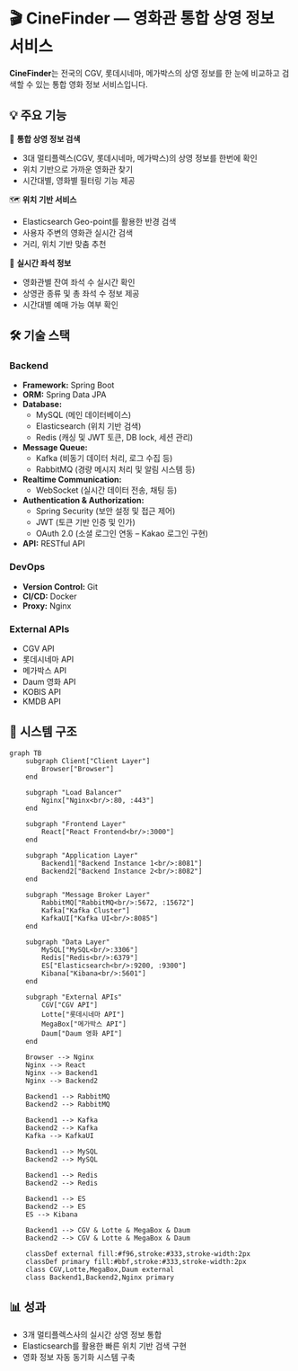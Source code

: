 # 🎬 CineFinder — 영화관 통합 상영 정보 서비스
**CineFinder**는 전국의 CGV, 롯데시네마, 메가박스의 상영 정보를
한 눈에 비교하고 검색할 수 있는 통합 영화 정보 서비스입니다.
## 💡 주요 기능
🎯 **통합 상영 정보 검색**
- 3대 멀티플렉스(CGV, 롯데시네마, 메가박스)의 상영 정보를 한번에 확인
- 위치 기반으로 가까운 영화관 찾기
- 시간대별, 영화별 필터링 기능 제공

🗺️ **위치 기반 서비스**
- Elasticsearch Geo-point를 활용한 반경 검색
- 사용자 주변의 영화관 실시간 검색
- 거리, 위치 기반 맞춤 추천

🎫 **실시간 좌석 정보**
- 영화관별 잔여 좌석 수 실시간 확인
- 상영관 종류 및 총 좌석 수 정보 제공
- 시간대별 예매 가능 여부 확인

## 🛠 기술 스택
### Backend
- **Framework:** Spring Boot
- **ORM:** Spring Data JPA
- **Database:**
    - MySQL (메인 데이터베이스)
    - Elasticsearch (위치 기반 검색)
    - Redis (캐싱 및 JWT 토큰, DB lock, 세션 관리)
- **Message Queue:**
    - Kafka (비동기 데이터 처리, 로그 수집 등)
    - RabbitMQ (경량 메시지 처리 및 알림 시스템 등)
- **Realtime Communication:**
    - WebSocket (실시간 데이터 전송, 채팅 등)
- **Authentication & Authorization:**
    - Spring Security (보안 설정 및 접근 제어)
    - JWT (토큰 기반 인증 및 인가)
    - OAuth 2.0 (소셜 로그인 연동 – Kakao 로그인 구현)
- **API:** RESTful API

### DevOps
- **Version Control:** Git
- **CI/CD:** Docker
- **Proxy:** Nginx

### External APIs
- CGV API
- 롯데시네마 API
- 메가박스 API
- Daum 영화 API
- KOBIS API
- KMDB API

## 🎯 시스템 구조
```mermaid
graph TB
    subgraph Client["Client Layer"]
        Browser["Browser"]
    end

    subgraph "Load Balancer"
        Nginx["Nginx<br/>:80, :443"]
    end

    subgraph "Frontend Layer"
        React["React Frontend<br/>:3000"]
    end

    subgraph "Application Layer"
        Backend1["Backend Instance 1<br/>:8081"]
        Backend2["Backend Instance 2<br/>:8082"]
    end

    subgraph "Message Broker Layer"
        RabbitMQ["RabbitMQ<br/>:5672, :15672"]
        Kafka["Kafka Cluster"]
        KafkaUI["Kafka UI<br/>:8085"]
    end

    subgraph "Data Layer"
        MySQL["MySQL<br/>:3306"]
        Redis["Redis<br/>:6379"]
        ES["Elasticsearch<br/>:9200, :9300"]
        Kibana["Kibana<br/>:5601"]
    end

    subgraph "External APIs"
        CGV["CGV API"]
        Lotte["롯데시네마 API"]
        MegaBox["메가박스 API"]
        Daum["Daum 영화 API"]
    end

    Browser --> Nginx
    Nginx --> React
    Nginx --> Backend1
    Nginx --> Backend2

    Backend1 --> RabbitMQ
    Backend2 --> RabbitMQ
    
    Backend1 --> Kafka
    Backend2 --> Kafka
    Kafka --> KafkaUI
    
    Backend1 --> MySQL
    Backend2 --> MySQL
    
    Backend1 --> Redis
    Backend2 --> Redis
    
    Backend1 --> ES
    Backend2 --> ES
    ES --> Kibana

    Backend1 --> CGV & Lotte & MegaBox & Daum
    Backend2 --> CGV & Lotte & MegaBox & Daum

    classDef external fill:#f96,stroke:#333,stroke-width:2px
    classDef primary fill:#bbf,stroke:#333,stroke-width:2px
    class CGV,Lotte,MegaBox,Daum external
    class Backend1,Backend2,Nginx primary
```
## 📊 성과
- 3개 멀티플렉스사의 실시간 상영 정보 통합
- Elasticsearch를 활용한 빠른 위치 기반 검색 구현
- 영화 정보 자동 동기화 시스템 구축
